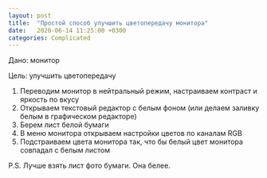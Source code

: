 ```yaml
---
layout: post
title:  "Простой способ улучшить цветопередачу монитора"
date:   2020-06-14 11:25:00 +0300
categories: Complicated
---
```


Дано: монитор

Цель: улучшить цветопередачу

1. Переводим монитор в нейтральный режим, настраиваем контраст и яркость по вкусу
2. Открываем текстовый редактор с белым фоном (или делаем заливку белым в графическом редакторе)
3. Берем лист белой бумаги
4. В меню монитора открываем настройки цветов по каналам RGB
5. Подстраиваем цвета монитора так, что бы белый цвет монитора совпадал с белым листом

P.S. Лучше взять лист фото бумаги. Она белее.
